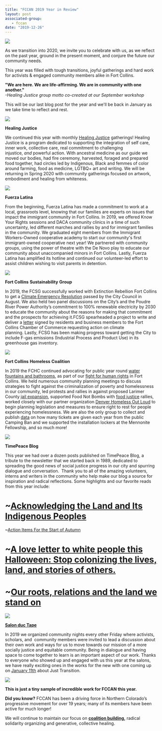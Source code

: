 ```yaml
---
title: "FCCAN 2019 Year in Review"
layout: post
associated-group:
   - fccan
date: "2019-12-26"
---
```


![](media/d10dd24d-5fc0-4e0e-a772-439e1f6c97ca.png)

As we transition into 2020, we invite you to celebrate with us, as we reflect on the past year, ground in the present moment, and conjure the future our community needs.  
  
This year was filled with tough transitions, joyful gatherings and hard work for activists & engaged community members alike in Fort Collins.

**"We are here. We are life-affirming. We are in community with one another."**  
_\-Healing Justice group motto co-created at our September workshop_

This will be our last blog post for the year and we'll be back in January as we take time to reflect and rest. 

![](media/979cc3f9-2ab7-465e-a42f-311b135781f4.jpeg)

**Healing Justice**

We continued this year with monthly [Healing Justice](http://fccan.org/healing-justice/) gatherings! Healing Justice is a program dedicated to supporting the integration of self care, inner work, collective care, real commitment to challenging injustice, _and_ powerful action. With ancestral medicine as our guide we moved our bodies, had fire ceremony, harvested, foraged and prepared food together, had circles led by Indigenous, Black and femmes of color around farming, food as medicine, LGTBQ+ art and writing. We will be returning in Spring 2020 with community gatherings focused on artwork, embodiment and healing from whiteness.

![](media/3b5384b8-abe7-4d2b-9dd8-93292d0242c0-1024x1024.jpg)

**Fuerza Latina**

From the beginning, Fuerza Latina has made a commitment to work at a local, grassroots level, knowing that our families are experts on issues that impact the immigrant community in Fort Collins. In 2019, we offered Know Your Rights sessions and DACA community clinics in a time of such uncertainty, led different marches and rallies by and for immigrant families in the community. We graduated eight members from the Immigrant Workers-Owned cooperative academy to start our community's first immigrant-owned cooperative next year! We partnered with community groups, using the power of theatre with the De Novo play to educate our community about unaccompanied minors in Fort Collins. Lastly, Fuerza Latina has amplified its hotline and continued our volunteer-led effort to assist children wishing to visit parents in detention.  

![](media/06abe17b-c5ca-410e-b8ed-8cdefe1098b7-1024x768.jpg)

**Fort Collins** **Sustainability** **Group**  

In 2019, the FCSG successfully worked with Extinction Rebellion Fort Collins to get a [Climate Emergency Resolution](http://fccan.org/uncategorized/what-is-the-climate-emergency-resolution-and-why-does-it-matter-in-fort-collins/) passed by the City Council in August. We also held two panel discussions on the City’s and the Poudre River Power Authority’s commitment to 100% renewable electricity by 2030 to educate the community about the reasons for making that commitment and the prospects for achieving it.FCSG spearheaded a project to write and deliver a [letter](http://fcsg.fccan.org/soapbox17jan09) signed by residents and business members to the Fort Collins Chamber of Commerce requesting action on climate planning. Lastly, FCSG has been making progress toward getting the City to include F-gas emissions (Industrial Process and Product Use) in its greenhouse gas inventory. 

![](media/11f87617-fbce-443b-8368-e79ea97b3b1b.png)

**Fort Collins** **Homeless** **Coalition**

In 2019 the FCHC continued advocating for public year round [water fountains and bathrooms](http://fccan.org/uncategorized/public-drinking-fountains-and-bathrooms-a-human-right/), as part of our [fight for human rights](http://fccan.org/fchc/bathrooms-water-and-justice/) in Fort Collins. We held numerous community planning meetings to discuss strategies to fight against the criminalization of poverty and homelessness in our community, led protests and rallies in against proposed Larimer County [jail expansion](http://fccan.org/uncategorized/community-accountability-and-the-proposed-larimer-county-jail-expansion/), supported Food Not Bombs with [food justice](http://fccan.org/uncategorized/fighting-for-food-justice-in-fort-collins/) rallies, worked closely with our partner organization [Denver Homeless Out Loud](https://denverhomelessoutloud.org/) to begin planning legislation and measures to ensure right to rest for people experiencing homelessness. We are also the only group to collect and publish [data](http://fccan.org/wp-content/uploads/2018/04/Camping-ord-data.pdf) on how many tickets are given each year from the public Camping Ban and we supported the installation lockers at the Mennonite Fellowship, and so much more! 

![](media/4ec0d176-a17f-4a87-8a7e-0380d6b3d8e8-1024x768.jpg)

**TimePeace Blog**

This year we had over a dozen posts published on TimePeace Blog, a tribute to the newsletter that we started back in 1989, dedicated to spreading the good news of social justice progress in our city and spurring dialogue and conversation.  Thank you to all of the amazing volunteers, interns and writers in the community who help make our blog a source for inspiration and radical reflections. Some highlights and our favorite reads from this year include:  

# ~[Acknowledging the Land and Its Indigenous Peoples](http://fccan.org/uncategorized/acknowledging-the-land-and-its-indigenous-peoples/)  
  
~[Action Items For the Start of Autumn](http://fccan.org/uncategorized/action-items-for-the-start-of-autumn/)

# ~[A love letter to white people this Halloween: Stop colonizing the lives, land, and stories of others.](http://fccan.org/uncategorized/a-love-letter-to-white-people-this-halloween-stop-colonizing-the-lives-land-and-stories-of-others/)

# ~[Our roots, relations and the land we stand on](http://fccan.org/uncategorized/our-roots-relations-and-the-land-we-stand-on/)

![](media/b8f267dc-6d27-41f6-b676-1771823ef7f8.png)

**[Salon duc Tape](http://fccan.org/salon-duc-tape/)**

In 2019 we organized community nights every other Friday where activists, scholars, and  community members were invited to lead a discussion about their own work and ways for us to move towards our mission of a more socially justice and equitable community. Being in dialogue and having space to come together to learn is an important aspect of our work. Thanks to everyone who showed up and engaged with us this year at the salons, we have really exciting ones in the works for the new with one coming up on [January 11th](http://fccan.org/event/salon-duc-tape-just-transition/?instance_id=698) about Just Transition. 

![](media/0685bd50-5845-4c21-9a08-34e9f0307d08-1024x768.jpg)

**This is just a tiny sample of incredible work for FCCAN this year.**

**Did you know?** FCCAN has been a driving force in Northern Colorado’s progressive movement for over 19 years; many of its members have been active for much longer!  
  
We will continue to maintain our focus on **[coalition building](http://fccan.org/affiliates/),** radical solidarity organizing and generative, collective healing.
